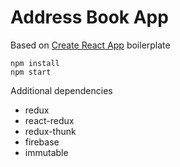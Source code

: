 # Address Book App

Based on [Create React App](https://github.com/facebook/create-react-app) boilerplate

```
npm install
npm start
```

Additional dependencies
- redux
- react-redux
- redux-thunk
- firebase
- immutable
